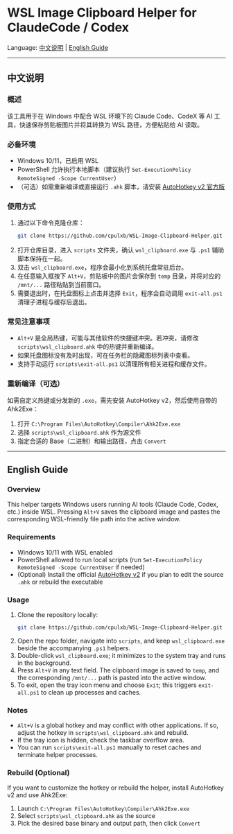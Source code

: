 # WSL Image Clipboard Helper for ClaudeCode / Codex

Language: [中文说明](#中文说明) | [English Guide](#english-guide)

---

## 中文说明

### 概述

该工具用于在 Windows 中配合 WSL 环境下的 Claude Code、CodeX 等 AI 工具，快速保存剪贴板图片并将其转换为 WSL 路径，方便粘贴给 AI 读取。

### 必备环境
- Windows 10/11，已启用 WSL
- PowerShell 允许执行本地脚本（建议执行 `Set-ExecutionPolicy RemoteSigned -Scope CurrentUser`）
- （可选）如需重新编译或直接运行 `.ahk` 脚本，请安装 [AutoHotkey v2 官方版](https://www.autohotkey.com/download/ahk-v2.exe)

### 使用方式
1. 通过以下命令克隆仓库：
   ```bash
   git clone https://github.com/cpulxb/WSL-Image-Clipboard-Helper.git
   ```
2. 打开仓库目录，进入 `scripts` 文件夹，确认 `wsl_clipboard.exe` 与 `.ps1` 辅助脚本保持在一起。
3. 双击 `wsl_clipboard.exe`，程序会最小化到系统托盘常驻后台。
4. 在任意输入框按下 `Alt+V`，剪贴板中的图片会保存到 `temp` 目录，并将对应的 `/mnt/...` 路径粘贴到当前窗口。
5. 需要退出时，在托盘图标上点击并选择 `Exit`，程序会自动调用 `exit-all.ps1` 清理子进程与缓存后退出。

### 常见注意事项
- `Alt+V` 是全局热键，可能与其他软件的快捷键冲突。若冲突，请修改 `scripts\wsl_clipboard.ahk` 中的热键并重新编译。
- 如果托盘图标没有及时出现，可在任务栏的隐藏图标列表中查看。
- 支持手动运行 `scripts\exit-all.ps1` 以清理所有相关进程和缓存文件。

### 重新编译（可选）
如需自定义热键或分发新的 `.exe`，需先安装 AutoHotkey v2，然后使用自带的 Ahk2Exe：
1. 打开 `C:\Program Files\AutoHotkey\Compiler\Ahk2Exe.exe`
2. 选择 `scripts\wsl_clipboard.ahk` 作为源文件
3. 指定合适的 Base（二进制）和输出路径，点击 `Convert`

---

## English Guide

### Overview
This helper targets Windows users running AI tools (Claude Code, Codex, etc.) inside WSL. Pressing `Alt+V` saves the clipboard image and pastes the corresponding WSL-friendly file path into the active window.

### Requirements
- Windows 10/11 with WSL enabled
- PowerShell allowed to run local scripts (run `Set-ExecutionPolicy RemoteSigned -Scope CurrentUser` if needed)
- (Optional) Install the official [AutoHotkey v2](https://www.autohotkey.com/download/ahk-v2.exe) if you plan to edit the source `.ahk` or rebuild the executable

### Usage
1. Clone the repository locally:
   ```bash
   git clone https://github.com/cpulxb/WSL-Image-Clipboard-Helper.git
   ```
2. Open the repo folder, navigate into `scripts`, and keep `wsl_clipboard.exe` beside the accompanying `.ps1` helpers.
3. Double-click `wsl_clipboard.exe`; it minimizes to the system tray and runs in the background.
4. Press `Alt+V` in any text field. The clipboard image is saved to `temp`, and the corresponding `/mnt/...` path is pasted into the active window.
5. To exit, open the tray icon menu and choose `Exit`; this triggers `exit-all.ps1` to clean up processes and caches.

### Notes
- `Alt+V` is a global hotkey and may conflict with other applications. If so, adjust the hotkey in `scripts\wsl_clipboard.ahk` and rebuild.
- If the tray icon is hidden, check the taskbar overflow area.
- You can run `scripts\exit-all.ps1` manually to reset caches and terminate helper processes.

### Rebuild (Optional)
If you want to customize the hotkey or rebuild the helper, install AutoHotkey v2 and use Ahk2Exe:
1. Launch `C:\Program Files\AutoHotkey\Compiler\Ahk2Exe.exe`
2. Select `scripts\wsl_clipboard.ahk` as the source
3. Pick the desired base binary and output path, then click `Convert`
